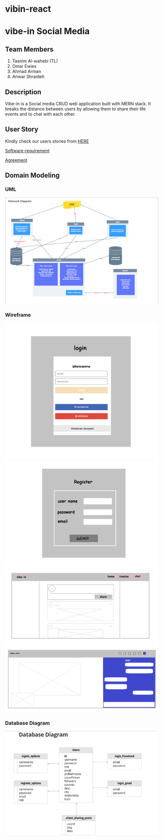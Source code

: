 # vibin-react
# vibe-in Social Media

## Team Members
1. Tasnim Al-wahebi (TL)
2. Omar Ewies
3. Ahmad Arman
4. Anwar Shraideh


## Description

Vibe-in is a Social media  CRUD web application built with MERN stack. It breaks the distance between users by allowing them to share their life events and to chat with each other.


## User Story

Kindly check our users stories from [HERE](https://trello.com/b/ZUhWSKWo/vibe-in-userstory)


[Software-requirement](https://github.com/social-media-asac/vybin/blob/main/markdown/agreement.md)


[Agreement](https://github.com/social-media-asac/vybin/blob/main/markdown/softwarereq.md)

## Domain Modeling

### **UML**

![IMG](https://github.com/social-media-asac/vybin/blob/main/img/UmlPrject.PNG)


### **Wireframe**

![IMG](https://github.com/social-media-asac/vybin/blob/main/img/loginn.png)
![IMG](https://github.com/social-media-asac/vybin/blob/main/img/register.png)
![IMG](https://github.com/social-media-asac/vybin/blob/main/img/vibe-in-homepage-wireframe-.png)
![IMG](https://github.com/social-media-asac/vybin/blob/main/img/videochat-wireframe.png)


### **Database Diagram**
![IMG](https://github.com/social-media-asac/vybin/blob/main/img/db.PNG)

